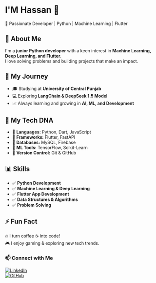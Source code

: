 # I'M Hassan 👋  
🚀 Passionate Developer | Python | Machine Learning | Flutter  

## 👀 About Me  
I'm a **junior Python developer** with a keen interest in **Machine Learning, Deep Learning, and Flutter**.  
I love solving problems and building projects that make an impact.  

## 🌱 My Journey  
- 🎓 Studying at **University of Central Punjab**  
- 💻 Exploring **LangChain & DeepSeek 1.5 Model**  
- 📈 Always learning and growing in **AI, ML, and Development**  

## 🧬 My Tech DNA  
- 🔹 **Languages:** Python, Dart, JavaScript  
- 🔹 **Frameworks:** Flutter, FastAPI  
- 🔹 **Databases:** MySQL, Firebase  
- 🔹 **ML Tools:** TensorFlow, Scikit-Learn  
- 🔹 **Version Control:** Git & GitHub  

## 📊 Skills  
- ✅ **Python Development**  
- ✅ **Machine Learning & Deep Learning**  
- ✅ **Flutter App Development**  
- ✅ **Data Structures & Algorithms**  
- ✅ **Problem Solving**  

## ⚡ Fun Fact  
🔥 I turn coffee ☕ into code!  
🎮 I enjoy gaming & exploring new tech trends.  

### 📫 Connect with Me  
[![LinkedIn](https://img.shields.io/badge/LinkedIn-blue?logo=linkedin)](https://www.linkedin.com/in/your-profile)  
[![GitHub](https://img.shields.io/badge/GitHub-black?logo=github)](https://github.com/your-username)  
